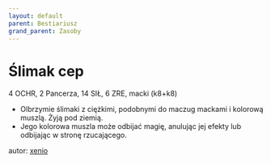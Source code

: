 ```yaml
---
layout: default
parent: Bestiariusz
grand_parent: Zasoby
---
```


# Ślimak cep

4 OCHR, 2 Pancerza, 14 SIŁ, 6 ZRE, macki (k8+k8)  

- Olbrzymie ślimaki z ciężkimi, podobnymi do maczug mackami i kolorową muszlą. Żyją pod ziemią.
- Jego kolorowa muszla może odbijać magię, anulując jej efekty lub odbijając w stronę rzucającego.

autor: [xenio](https://xenioinabottle.blogspot.com)
